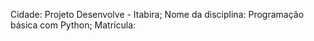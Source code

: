 Cidade: Projeto Desenvolve - Itabira; Nome da disciplina: Programação básica com Python; Matrícula:
